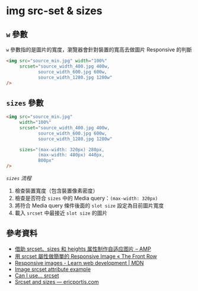 # img src-set & sizes

## `w` 參數

`w` 參數指的是圖片的寬度，瀏覽器會針對裝置的寬高去做圖片 Responsive 的判斷

```html
<img src="source_min.jpg" width="100%"
     srcset="source_width_400.jpg 400w,
            source_width_600.jpg 600w,
            source_width_1280.jpg 1280w"
/>
```

## `sizes` 參數


```html
<img src="source_min.jpg"
     width="100%"
     srcset="source_width_400.jpg 400w,
            source_width_600.jpg 600w,
            source_width_1280.jpg 1280w"

     sizes="(max-width: 320px) 280px,
            (max-width: 480px) 440px,
            800px"
/>
```

*`sizes` 流程*

1. 檢查裝置寬度（包含裝置像素密度）
2. 檢查是否符合 `sizes` 中的 Media query：`(max-width: 320px)`
3. 將符合 Media query 條件後面的 `slot size` 設定為目前圖片寬度
4. 載入 `srcset` 中最接近 `slot size` 的圖片


## 參考資料
* [借助 srcset、sizes 和 heights 属性制作自适应图片 – AMP](https://www.ampproject.org/zh_cn/docs/design/responsive/art_direction)
* [用 srcset 屬性做簡單的 Responsive Image « The Front Row](http://blog.zhusee.in/post/248199/basic-responsive-image-with-srcset-property)
* [Responsive images - Learn web development | MDN](https://developer.mozilla.org/en-US/docs/Learn/HTML/Multimedia_and_embedding/Responsive_images)
* [Image srcset attribute example](https://webkit.org/demos/srcset/)
* [Can I use... srcset](https://caniuse.com/#search=srcset)
* [Srcset and sizes — ericportis.com](https://ericportis.com/posts/2014/srcset-sizes/)